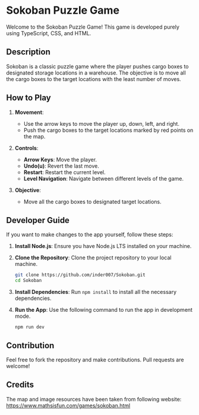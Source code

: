 # Sokoban Puzzle Game

Welcome to the Sokoban Puzzle Game! This game is developed purely using TypeScript, CSS, and HTML.

## Description

Sokoban is a classic puzzle game where the player pushes cargo boxes to designated storage locations in a warehouse. The objective is to move all the cargo boxes to the target locations with the least number of moves.

## How to Play

1. **Movement**:

   - Use the arrow keys to move the player up, down, left, and right.
   - Push the cargo boxes to the target locations marked by red points on the map.

2. **Controls**:

   - **Arrow Keys**: Move the player.
   - **Undo(u)**: Revert the last move.
   - **Restart**: Restart the current level.
   - **Level Navigation**: Navigate between different levels of the game.

3. **Objective**:
   - Move all the cargo boxes to designated target locations.

## Developer Guide

If you want to make changes to the app yourself, follow these steps:

1. **Install Node.js**: Ensure you have Node.js LTS installed on your machine.

2. **Clone the Repository**: Clone the project repository to your local machine.

   ```sh
   git clone https://github.com/inder007/Sokoban.git
   cd Sokoban
   ```

3. **Install Dependencies**: Run `npm install` to install all the necessary dependencies.

4. **Run the App**: Use the following command to run the app in development mode.
   ```
   npm run dev
   ```

## Contribution

Feel free to fork the repository and make contributions. Pull requests are welcome!

## Credits

The map and image resources have been taken from following website: https://www.mathsisfun.com/games/sokoban.html
